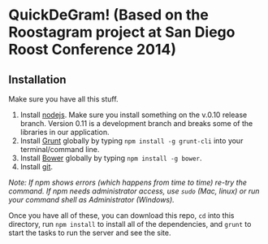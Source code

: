 # QuickDeGram! (Based on the Roostagram project at San Diego Roost Conference 2014)

## Installation

Make sure you have all this stuff.

1. Install [nodejs](http://nodejs.org/). Make sure you install something on the
v.0.10 release branch. Version 0.11 is a development branch and breaks some of
the libraries in our application.
2. Install [Grunt](http://gruntjs.com/) globally by typing `npm install -g
grunt-cli` into your terminal/command line.
3. Install [Bower](http://bower.io/) globally by typing `npm install -g bower`.
4. Install [git](http://git-scm.com/downloads).

_Note: If npm shows errors (which happens from time to time) re-try the command.
If npm needs administrator access, use `sudo` (Mac, linux) or run your command
shell as Administrator (Windows)._

Once you have all of these, you can download this repo, `cd` into this
directory, run `npm install` to install all of the dependencies, and `grunt` to
start the tasks to run the server and see the site.
